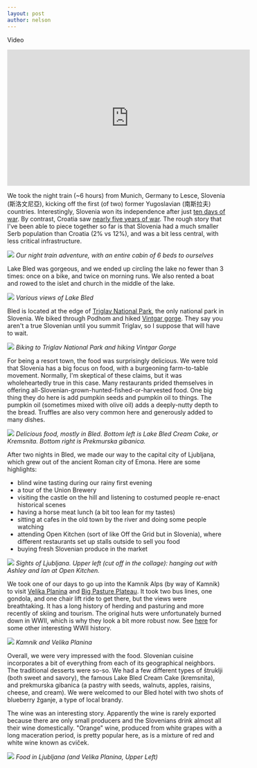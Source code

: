 ```yaml
---
layout: post
author: nelson
---
```


Video
<iframe width="560" height="315" src="https://www.youtube.com/embed/66xi-uPPyxA" frameborder="0" allow="accelerometer; autoplay; encrypted-media; gyroscope; picture-in-picture" allowfullscreen></iframe>

We took the night train (~6 hours) from Munich, Germany to Lesce, Slovenia (斯洛文尼亞), kicking off the first (of two) former Yugoslavian (南斯拉夫) countries. Interestingly, Slovenia won its independence after just [ten days of war](https://en.wikipedia.org/wiki/Ten-Day_War). By contrast, Croatia saw [nearly five years of war](https://en.wikipedia.org/wiki/Croatian_War_of_Independence). The rough story that I've been able to piece together so far is that Slovenia had a much smaller Serb population than Croatia (2% vs 12%), and was a bit less central, with less critical infrastructure.

![](/images/38.jpg)
*Our night train adventure, with an entire cabin of 6 beds to ourselves*

Lake Bled was gorgeous, and we ended up circling the lake no fewer than 3 times: once on a bike, and twice on morning runs. We also rented a boat and rowed to the islet and church in the middle of the lake.

![](/images/43.jpg)
*Various views of Lake Bled*

Bled is located at the edge of [Triglav National Park](https://en.wikipedia.org/wiki/Triglav_National_Park), the only national park in Slovenia. We biked through Podhom and hiked [Vintgar gorge](http://www.bled.si/en/what-to-see/natural-sights/the-vintgar-gorge). They say you aren't a true Slovenian until you summit Triglav, so I suppose that will have to wait.

![](/images/39.jpg)
*Biking to Triglav National Park and hiking Vintgar Gorge*

For being a resort town, the food was surprisingly delicious. We were told that Slovenia has a big focus on food, with a burgeoning farm-to-table movement. Normally, I'm skeptical of these claims, but it was wholeheartedly true in this case. Many restaurants prided themselves in offering all-Slovenian-grown-hunted-fished-or-harvested food. One big thing they do here is add pumpkin seeds and pumpkin oil to things. The pumpkin oil (sometimes mixed with olive oil) adds a deeply-nutty depth to the bread. Truffles are also very common here and generously added to many dishes.

![](/images/37.jpg)
*Delicious food, mostly in Bled. Bottom left is Lake Bled Cream Cake, or Kremsnita. Bottom right is Prekmurska gibanica.*

After two nights in Bled, we made our way to the capital city of Ljubljana, which grew out of the ancient Roman city of Emona. Here are some highlights:
* blind wine tasting during our rainy first evening
* a tour of the Union Brewery
* visiting the castle on the hill and listening to costumed people re-enact historical scenes
* having a horse meat lunch (a bit too lean for my tastes)
* sitting at cafes in the old town by the river and doing some people watching
* attending Open Kitchen (sort of like Off the Grid but in Slovenia), where different restaurants set up stalls outside to sell you food
* buying fresh Slovenian produce in the market

![](/images/40.jpg)
*Sights of Ljubljana. Upper left (cut off in the collage): hanging out with Ashley and Ian at Open Kitchen.*

We took one of our days to go up into the Kamnik Alps (by way of Kamnik) to visit [Velika Planina](https://en.wikipedia.org/wiki/Velika_Planina) and [Big Pasture Plateau](https://en.wikipedia.org/wiki/Big_Pasture_Plateau). It took two bus lines, one gondola, and one chair lift ride to get there, but the views were breathtaking. It has a long history of herding and pasturing and more recently of skiing and tourism. The original huts were unfortunately burned down in WWII, which is why they look a bit more robust now. See [here](https://www.atlasobscura.com/places/velika-planina) for some other interesting WWII history.

![](/images/41.jpg)
*Kamnik and Velika Planina*

Overall, we were very impressed with the food. Slovenian cuisine incorporates a bit of everything from each of its geographical neighbors. The traditional desserts were so-so. We had a few different types of štruklji (both sweet and savory), the famous Lake Bled Cream Cake (kremsnita), and prekmurska gibanica (a pastry with seeds, walnuts, apples, raisins, cheese, and cream). We were welcomed to our Bled hotel with two shots of blueberry žganje, a type of local brandy.

The wine was an interesting story. Apparently the wine is rarely exported because there are only small producers and the Slovenians drink almost all their wine domestically. "Orange" wine, produced from white grapes with a long maceration period, is pretty popular here, as is a mixture of red and white wine known as cviček.

![](/images/42.jpg)
*Food in Ljubljana (and Velika Planina, Upper Left)*
